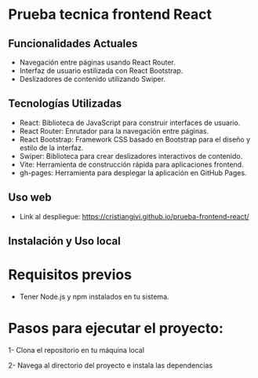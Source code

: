 # Prueba tecnica frontend React

## Funcionalidades Actuales

- Navegación entre páginas usando React Router.
- Interfaz de usuario estilizada con React Bootstrap.
- Deslizadores de contenido utilizando Swiper.

 ## Tecnologías Utilizadas

- React: Biblioteca de JavaScript para construir interfaces de usuario.
- React Router: Enrutador para la navegación entre páginas.
- React Bootstrap: Framework CSS basado en Bootstrap para el diseño y estilo de la interfaz.
- Swiper: Biblioteca para crear deslizadores interactivos de contenido.
- Vite: Herramienta de construcción rápida para aplicaciones frontend.
- gh-pages: Herramienta para desplegar la aplicación en GitHub Pages.

## Uso web

- Link al despliegue: https://cristiangivi.github.io/prueba-frontend-react/

## Instalación y Uso local

# Requisitos previos

- Tener Node.js y npm instalados en tu sistema.

# Pasos para ejecutar el proyecto:

1- Clona el repositorio en tu máquina local

2- Navega al directorio del proyecto e instala las dependencias
